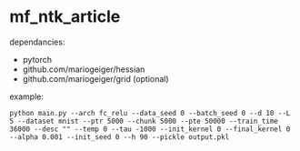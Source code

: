 # mf_ntk_article

dependancies:
- pytorch
- github.com/mariogeiger/hessian
- github.com/mariogeiger/grid (optional)

example:
```
python main.py --arch fc_relu --data_seed 0 --batch_seed 0 --d 10 --L 5 --dataset mnist --ptr 5000 --chunk 5000 --pte 50000 --train_time 36000 --desc "" --temp 0 --tau -1000 --init_kernel 0 --final_kernel 0 --alpha 0.001 --init_seed 0 --h 90 --pickle output.pkl
```